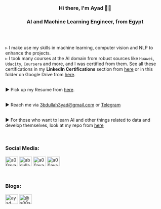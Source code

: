 <br><br><h3 align="center">Hi there, I'm Ayad 👋👋</h3>
<h3 align="center">AI and Machine Learning Engineer, from Egypt</h3>
<br><br>

▹ I make use my skills in machine learning, computer vision and NLP to enhance the projects.
<br>▹ I took many courses at the AI domain from robust sources like `Huawei`, `Udacity`, `Coursera` and more, and I was certified from them. See all these certifications in my **LinkedIn Certifications** section from [here](https://www.linkedin.com/in/a00ayad00/) or in this folder on Google Drive from [here](https://drive.google.com/drive/folders/1X_cmWxySBnQHb001tV1Sr9Vhgt_gn2Hj).

<br>▶ Pick up my Resume from [here](https://drive.google.com/drive/folders/1uK9V_S360gWGxeL2pX-qLV6U2qJfv1GF?usp=sharing).

<br>▶ Reach me via 3bdullah3yad@gmail.com or [Telegram](https://t.me/a00ayad00)

<br>▶ For those who want to learn AI and other things related to data and develop themselves, look at my repo from [here](https://github.com/a00ayad00/Machine-Learning-and-Data-Science-Resourses)

<br><h3 align="left">Social Media:</h3>
<p align="left">
<a href="https://linkedin.com/in/a00ayad00" target="blank"><img align="center" src="https://raw.githubusercontent.com/rahuldkjain/github-profile-readme-generator/master/src/images/icons/Social/linked-in-alt.svg" alt="a00ayad00" height="30" width="40" /></a>
<a href="https://kaggle.com/abdullah3yad" target="blank"><img align="center" src="https://raw.githubusercontent.com/rahuldkjain/github-profile-readme-generator/master/src/images/icons/Social/kaggle.svg" alt="abdullah3yad" height="30" width="40" /></a>
<a href="https://fb.com/a00ayad00" target="blank"><img align="center" src="https://raw.githubusercontent.com/rahuldkjain/github-profile-readme-generator/master/src/images/icons/Social/facebook.svg" alt="a00ayad00" height="30" width="40" /></a>
<a href="https://instagram.com/a00ayad00" target="blank"><img align="center" src="https://raw.githubusercontent.com/rahuldkjain/github-profile-readme-generator/master/src/images/icons/Social/instagram.svg" alt="a00ayad00" height="30" width="40" /></a>


<br><h3 align="left">Blogs:</h3>
<p align="left">
<a href="https://dev.to/ayad" target="blank"><img align="center" src="https://raw.githubusercontent.com/rahuldkjain/github-profile-readme-generator/master/src/images/icons/Social/devto.svg" alt="ayad" height="30" width="40" /></a>
<a href="https://medium.com/@a00ayad00" target="blank"><img align="center" src="https://raw.githubusercontent.com/rahuldkjain/github-profile-readme-generator/master/src/images/icons/Social/medium.svg" alt="@a00ayad00" height="30" width="40" /></a>
</p>

